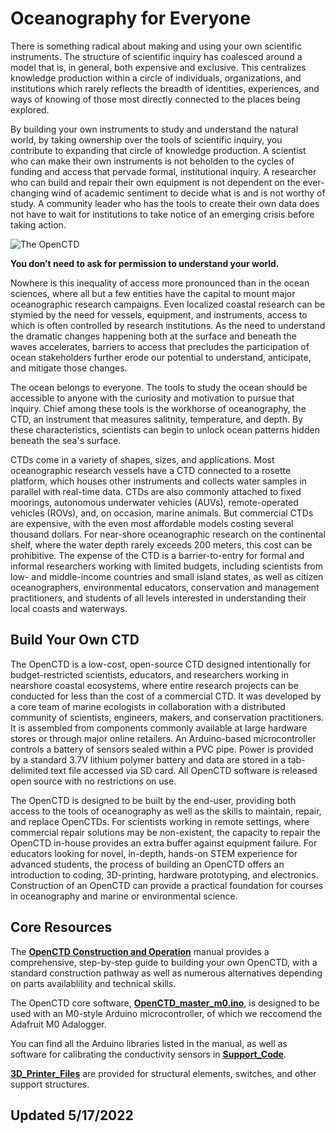 # Oceanography for Everyone

There is something radical about making and using your own scientific instruments. The structure of scientific inquiry has coalesced around a model that is, in general, both expensive and exclusive. This centralizes knowledge production within a circle of individuals, organizations, and institutions which rarely reflects the breadth of identities, experiences, and ways of knowing of those most directly connected to the places being explored.

By building your own instruments to study and understand the natural world, by taking ownership over the tools of scientific inquiry, you contribute to expanding that circle of knowledge production. A scientist who can make their own instruments is not beholden to the cycles of funding and access that pervade formal, institutional inquiry. A researcher who can build and repair their own equipment is not dependent on the ever-changing wind of academic sentiment to decide what is and is not worthy of study. A community leader who has the tools to create their own data does not have to wait for institutions to take notice of an emerging crisis before taking action. 

![The OpenCTD](https://github.com/OceanographyforEveryone/OpenCTD/blob/master/Images/IMG_20190727_150858%20(2).jpg)

**You don’t need to ask for permission to understand your world.**

Nowhere is this inequality of access more pronounced than in the ocean sciences, where all but a few entities have the capital to mount major oceanographic research campaigns. Even localized coastal research can be stymied by the need for vessels, equipment, and instruments, access to which is often controlled by research institutions. As the need to understand the dramatic changes happening both at the surface and beneath the waves accelerates, barriers to access that precludes the participation of ocean stakeholders further erode our potential to understand, anticipate, and mitigate those changes. 

The ocean belongs to everyone. The tools to study the ocean should be accessible to anyone with the curiosity and motivation to pursue that inquiry. Chief among these tools is the workhorse of oceanography, the CTD, an instrument that measures salitnity, temperature, and depth. By these characteristics, scientists can begin to unlock ocean patterns hidden beneath the sea's surface.

CTDs come in a variety of shapes, sizes, and applications. Most oceanographic research vessels have a CTD connected to a rosette platform, which houses other instruments and collects water samples in parallel with real-time data. CTDs are also commonly attached to fixed moorings, autonomous underwater vehicles (AUVs), remote-operated vehicles (ROVs), and, on occasion, marine animals. But commercial CTDs are expensive, with the even most affordable models costing several thousand dollars. For near-shore oceanographic research on the continental shelf, where the water depth rarely exceeds 200 meters, this cost can be prohibitive. The expense of the CTD is a barrier-to-entry for formal and informal researchers working with limited budgets, including scientists from low- and middle-income countries and small island states, as well as citizen oceanographers, environmental educators, conservation and management practitioners, and students of all levels interested in understanding their local coasts and waterways. 

## Build Your Own CTD

The OpenCTD is a low-cost, open-source CTD designed intentionally for budget-restricted scientists, educators, and researchers working in nearshore coastal ecosystems, where entire research projects can be conducted for less than the cost of a commercial CTD. It was developed by a core team of marine ecologists in collaboration with a distributed community of scientists, engineers, makers, and conservation practitioners. It is assembled from components commonly available at large hardware stores or through major online retailers. An Arduino-based microcontroller controls a battery of sensors sealed within a PVC pipe. Power is provided by a standard 3.7V lithium polymer battery and data are stored in  a tab-delimited text file accessed via SD card. All OpenCTD software is released open source with no restrictions on use. 

The OpenCTD is designed to be built by the end-user, providing both access to the tools of oceanography as well as the skills to maintain, repair, and replace OpenCTDs. For scientists working in remote settings, where commercial repair solutions may be non-existent, the capacity to repair the OpenCTD in-house provides an extra buffer against equipment failure. For educators looking for novel, in-depth, hands-on STEM experience for advanced students, the process of building an OpenCTD offers an introduction to coding, 3D-printing, hardware prototyping, and electronics. Construction of an OpenCTD can provide a practical foundation for courses in oceanography and marine or environmental science. 

## Core Resources

The [__OpenCTD Construction and Operation__](https://github.com/OceanographyforEveryone/OpenCTD/blob/master/OpenCTD_Feather_Adalogger/OpenCTD_ConstructionOperation.pdf) manual provides a comprehensive, step-by-step guide to building your own OpenCTD, with a standard construction pathway as well as numerous alternatives depending on parts availablility and technical skills.

The OpenCTD core software, [__OpenCTD_master_m0.ino__](https://github.com/OceanographyforEveryone/OpenCTD/tree/master/OpenCTD_Feather_Adalogger/OpenCTD_master_m0), is designed to be used with an M0-style Arduino microcontroller, of which we reccomend the Adafruit M0 Adalogger. 

You can find all the Arduino libraries listed in the manual, as well as software for calibrating the conductivity sensors in [__Support_Code__](https://github.com/OceanographyforEveryone/OpenCTD/tree/master/OpenCTD_Feather_Adalogger/Support_Code).

[__3D_Printer_Files__](https://github.com/OceanographyforEveryone/OpenCTD/tree/master/OpenCTD_Feather_Adalogger/3D_Printer_Files_m0) are provided for structural elements, switches, and other support structures. 

## Updated 5/17/2022
